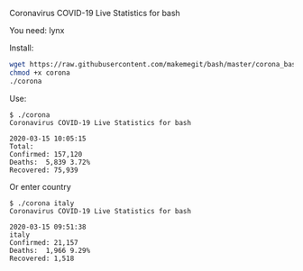 Coronavirus COVID-19 Live Statistics for bash

You need: lynx

Install:
```bash
wget https://raw.githubusercontent.com/makemegit/bash/master/corona_bash/corona
chmod +x corona
./corona
```
Use:
```
$ ./corona 
Coronavirus COVID-19 Live Statistics for bash

2020-03-15 10:05:15
Total:
Confirmed: 157,120
Deaths:  5,839 3.72%
Recovered: 75,939
```
Or enter country

```
$ ./corona italy
Coronavirus COVID-19 Live Statistics for bash

2020-03-15 09:51:38
italy
Confirmed: 21,157
Deaths:  1,966 9.29%
Recovered: 1,518
```
